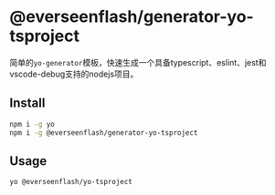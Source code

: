 # @everseenflash/generator-yo-tsproject

简单的`yo-generator`模板，快速生成一个具备typescript、eslint、jest和vscode-debug支持的nodejs项目。

## Install

```bash
npm i -g yo
npm i -g @everseenflash/generator-yo-tsproject
```

## Usage

```bash
yo @everseenflash/yo-tsproject
```
